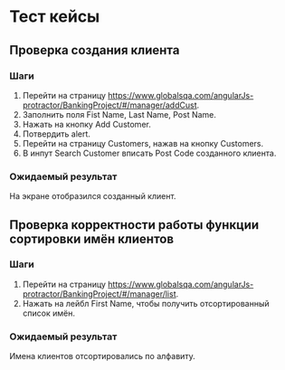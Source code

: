 # Тест кейсы
## Проверка создания клиента

### Шаги

1. Перейти на страницу https://www.globalsqa.com/angularJs-protractor/BankingProject/#/manager/addCust.
2. Заполнить поля Fist Name, Last Name, Post Name.
3. Нажать на кнопку Add Customer.
4. Потвердить alert.
5. Перейти на страницу Customers, нажав на кнопку Customers.
6. В инпут Search Customer вписать Post Code созданного клиента.

### Ожидаемый результат
На экране отобразился созданный клиент.

## Проверка корректности работы функции сортировки имён клиентов

### Шаги

1. Перейти на страницу https://www.globalsqa.com/angularJs-protractor/BankingProject/#/manager/list.
2. Нажать на лейбл First Name, чтобы получить отсортированный список имён.

### Ожидаемый результат
Имена клиентов отсортировались по алфавиту.
